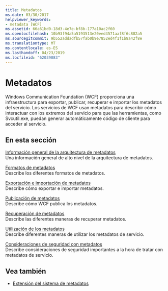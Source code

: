 ```yaml
---
title: Metadatos
ms.date: 03/30/2017
helpviewer_keywords:
- metadata [WCF]
ms.assetid: 66a61bd0-18d3-4e7e-bf8b-177a10ac2f60
ms.openlocfilehash: 10b93f94a5a5193513e20eed4571aaf8f6c882a5
ms.sourcegitcommit: 9b552addadfb57fab0b9e7852ed4f1f1b8a42f8e
ms.translationtype: MT
ms.contentlocale: es-ES
ms.lasthandoff: 04/23/2019
ms.locfileid: "62039083"
---
```

# <a name="metadata"></a>Metadatos
Windows Communication Foundation (WCF) proporciona una infraestructura para exportar, publicar, recuperar e importar los metadatos del servicio. Los servicios de WCF usan metadatos para describir cómo interactuar con los extremos del servicio para que las herramientas, como Svcutil.exe, puedan generar automáticamente código de cliente para acceder al servicio.  
  
## <a name="in-this-section"></a>En esta sección  
 [Información general de la arquitectura de metadatos](../../../../docs/framework/wcf/feature-details/metadata-architecture-overview.md)  
 Una información general de alto nivel de la arquitectura de metadatos.  
  
 [Formatos de metadatos](../../../../docs/framework/wcf/feature-details/metadata-formats.md)  
 Describe los diferentes formatos de metadatos.  
  
 [Exportación e importación de metadatos](../../../../docs/framework/wcf/feature-details/exporting-and-importing-metadata.md)  
 Describe cómo exportar e importar metadatos.  
  
 [Publicación de metadatos](../../../../docs/framework/wcf/feature-details/publishing-metadata.md)  
 Describe cómo WCF publica los metadatos.  
  
 [Recuperación de metadatos](../../../../docs/framework/wcf/feature-details/retrieving-metadata.md)  
 Describe las diferentes maneras de recuperar metadatos.  
  
 [Utilización de los metadatos](../../../../docs/framework/wcf/feature-details/using-metadata.md)  
 Describe diferentes maneras de utilizar los metadatos de servicio.  
  
 [Consideraciones de seguridad con metadatos](../../../../docs/framework/wcf/feature-details/security-considerations-with-metadata.md)  
 Describe consideraciones de seguridad importantes a la hora de tratar con metadatos de servicio.  
  
## <a name="see-also"></a>Vea también

- [Extensión del sistema de metadatos](../../../../docs/framework/wcf/extending/extending-the-metadata-system.md)

